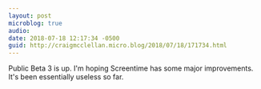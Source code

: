 ```yaml
---
layout: post
microblog: true
audio: 
date: 2018-07-18 12:17:34 -0500
guid: http://craigmcclellan.micro.blog/2018/07/18/171734.html
---
```

Public Beta 3 is up. I'm hoping Screentime has some major improvements. It's been essentially useless so far.
